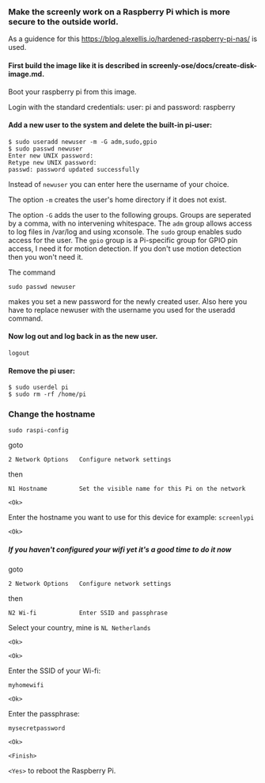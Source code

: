 ### Make the screenly work on a Raspberry Pi which is more secure to the outside world.

As a guidence for this https://blog.alexellis.io/hardened-raspberry-pi-nas/ is used.

#### First build the image like it is described in screenly-ose/docs/create-disk-image.md.
Boot your raspberry pi from this image.

Login with the standard credentials: user: pi and password: raspberry

#### Add a new user to the system and delete the built-in pi-user:
```
$ sudo useradd newuser -m -G adm,sudo,gpio
$ sudo passwd newuser
Enter new UNIX password:
Retype new UNIX password:
passwd: password updated successfully
```
Instead of ```newuser``` you can enter here the username of your choice.

The option ```-m``` creates the user's home directory if it does not exist.

The option ```-G``` adds the user to the following groups. Groups are seperated by a comma, with no intervening whitespace.
The ```adm``` group allows access to log files in /var/log and using xconsole.
The ```sudo``` group enables sudo access for the user.
The ```gpio``` group is a Pi-specific group for GPIO pin access, I need it for motion detection. If you don't use motion detection then you won't need it.

The command
```
sudo passwd newuser
```
makes you set a new password for the newly created user. Also here you have to replace newuser with the username you used for the useradd command.

#### Now log out and log back in as the new user.
```
logout
```

#### Remove the pi user:
```
$ sudo userdel pi
$ sudo rm -rf /home/pi
```

### Change the hostname
```
sudo raspi-config
```
goto
```
2 Network Options   Configure network settings
```
then
```
N1 Hostname         Set the visible name for this Pi on the network
```
```
<Ok>
```
Enter the hostname you want to use for this device for example: ```screenlypi```
```
<Ok>
```
##### If you haven't configured your wifi yet it's a good time to do it now

goto
```
2 Network Options   Configure network settings
```
then
```
N2 Wi-fi            Enter SSID and passphrase
```
Select your country, mine is ```NL Netherlands```
```
<Ok>
```
```
<Ok>
```
Enter the SSID of your Wi-fi:
```
myhomewifi
```
```
<Ok>
```
Enter the passphrase:
```
mysecretpassword
```
```
<Ok>
```
```
<Finish>
```
```<Yes>``` to reboot the Raspberry Pi.

